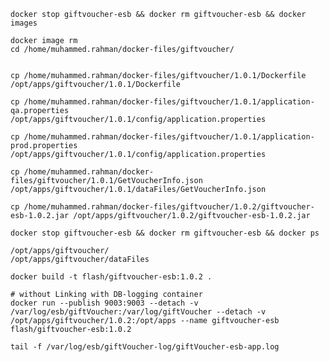 

    docker stop giftvoucher-esb && docker rm giftvoucher-esb && docker images

    docker image rm 
    cd /home/muhammed.rahman/docker-files/giftvoucher/


    cp /home/muhammed.rahman/docker-files/giftvoucher/1.0.1/Dockerfile /opt/apps/giftvoucher/1.0.1/Dockerfile
    
    cp /home/muhammed.rahman/docker-files/giftvoucher/1.0.1/application-qa.properties /opt/apps/giftvoucher/1.0.1/config/application.properties
    
    cp /home/muhammed.rahman/docker-files/giftvoucher/1.0.1/application-prod.properties /opt/apps/giftvoucher/1.0.1/config/application.properties
    
    cp /home/muhammed.rahman/docker-files/giftvoucher/1.0.1/GetVoucherInfo.json /opt/apps/giftvoucher/1.0.1/dataFiles/GetVoucherInfo.json
    
    cp /home/muhammed.rahman/docker-files/giftvoucher/1.0.2/giftvoucher-esb-1.0.2.jar /opt/apps/giftvoucher/1.0.2/giftvoucher-esb-1.0.2.jar
    
    docker stop giftvoucher-esb && docker rm giftvoucher-esb && docker ps
    
    /opt/apps/giftvoucher/
    /opt/apps/giftvoucher/dataFiles

    docker build -t flash/giftvoucher-esb:1.0.2 . 

    # without Linking with DB-logging container
    docker run --publish 9003:9003 --detach -v /var/log/esb/giftVoucher:/var/log/giftVoucher --detach -v /opt/apps/giftvoucher/1.0.2:/opt/apps --name giftvoucher-esb flash/giftvoucher-esb:1.0.2

    tail -f /var/log/esb/giftVoucher-log/giftVoucher-esb-app.log
